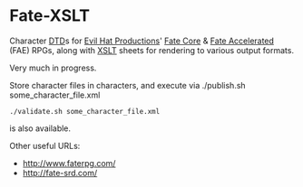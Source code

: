 Fate-XSLT
=========

Character
[DTD](http://www.w3.org/TR/xhtml1/dtds.html)s for
[Evil Hat Productions](http://evilhat.com/)'
[Fate Core](http://www.evilhat.com/home/fate-core/) &amp;
[Fate Accelerated](http://www.evilhat.com/home/fae/) (FAE) RPGs, along with
[XSLT](http://www.w3.org/TR/xslt) sheets for rendering to various output formats.

Very much in progress.

Store character files in characters, and execute via
    ./publish.sh some_character_file.xml

    ./validate.sh some_character_file.xml

is also available.

Other useful URLs:
- http://www.faterpg.com/
- http://fate-srd.com/
